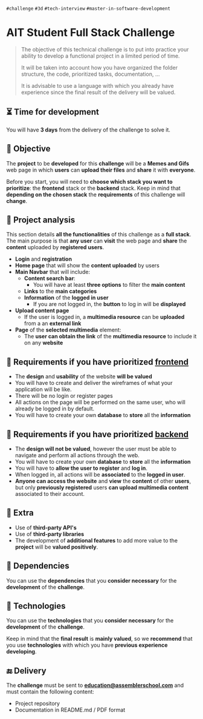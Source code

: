 `#challenge` `#3d` `#tech-interview` `#master-in-software-development`

# AIT Student Full Stack Challenge <!-- omit in toc -->

> The objective of this technical challenge is to put into practice your ability to develop a functional project in a limited period of time.
>
> It will be taken into account how you have organized the folder structure, the code, prioritized tasks, documentation, ...
>
> It is advisable to use a language with which you already have experience since the final result of the delivery will be valued.

## ⏳ Time for development

You will have **3 days** from the delivery of the challenge to solve it.

## 🎯 Objective

The **project** to be **developed** for this **challenge** will be a **Memes and Gifs** web page in which **users** can **upload their files** and **share** it with **everyone**.

Before you start, you will need to **choose which stack you want to prioritize**: the **frontend** stack or the **backend** stack. Keep in mind that **depending on the chosen stack** the **requirements** of this challenge will **change**.

## 🧱 Project analysis

This section details **all the functionalities** of this challenge as a **full stack**. The main purpose is that **any user** can **visit** the web page and **share** the **content** uploaded by **registered users**.

- **Login** and **registration**
- **Home page** that will show the **content uploaded** by users
- **Main Navbar** that will include:
  - **Content search bar**:
    - You will have at least **three options** to filter the **main content**
  - **Links** to the **main categories**
  - **Information** of the **logged in user**
    - If you are not logged in, the **button** to log in will be **displayed**
- **Upload content page**
  - If the user is logged in, a **multimedia resource** can be **uploaded** from a an **external link**
- **Page** of the **selected multimedia** element:
  - The **user can obtain the link** of the **multimedia resource** to include it on any **website**

## 🎨 Requirements if you have prioritized <ins>frontend</ins>

- The **design** and **usability** of the website **will be valued**
- You will have to create and deliver the wireframes of what your application will be like.
- There will be no login or register pages
- All actions on the page will be performed on the same user, who will already be logged in by default.
- You will have to create your own **database** to **store** all the **information**

## 🔐 Requirements if you have prioritized <ins>backend</ins>

- The **design will not be valued**, however the user must be able to navigate and perform all actions through the web.
- You will have to create your own **database** to **store** all the **information**
- You will have to **allow the user to register** and **log in**.
- When logged in, all actions will be **associated** to the **logged in user**.
- **Anyone can access the website** and **view** the **content** of other **users**, but only **previously registered** users **can upload multimedia content** associated to their account.

## 💯 Extra

- Use of **third-party API's**
- Use of **third-party libraries**
- The development of **additional features** to add more value to the **project** will be **valued positively**.

## 🧪 Dependencies

You can use the **dependencies** that you **consider necessary** for the **development** of the **challenge**.

## 🔧 Technologies

You can use the **technologies** that you **consider necessary** for the **development** of the **challenge**.

Keep in mind that the **final result** is **mainly valued**, so we **recommend** that you use **technologies** with which you have **previous experience developing**.

## 🔚 Delivery

The **challenge** must be sent to **education@assemblerschool.com** and must contain the following content:

- Project repository
- Documentation in README.md / PDF format
